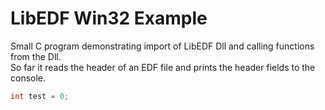 # LibEDF Win32 Example

Small C program demonstrating import of LibEDF Dll and calling functions from the Dll.  
So far it reads the header of an EDF file and prints the header fields to the console.

```c
int test = 0;
```

